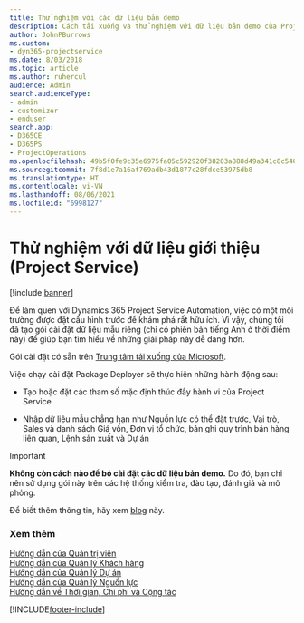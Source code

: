 ```yaml
---
title: Thử nghiệm với các dữ liệu bản demo
description: Cách tải xuống và thử nghiệm với dữ liệu bản demo của Project Service Automation.
author: JohnPBurrows
ms.custom:
- dyn365-projectservice
ms.date: 8/03/2018
ms.topic: article
ms.author: ruhercul
audience: Admin
search.audienceType:
- admin
- customizer
- enduser
search.app:
- D365CE
- D365PS
- ProjectOperations
ms.openlocfilehash: 49b5f0fe9c35e6975fa05c592920f38203a888d49a341c8c54005c4bdb3a0786
ms.sourcegitcommit: 7f8d1e7a16af769adb43d1877c28fdce53975db8
ms.translationtype: HT
ms.contentlocale: vi-VN
ms.lasthandoff: 08/06/2021
ms.locfileid: "6998127"
---
```

# <a name="experiment-with-demo-data-project-service"></a>Thử nghiệm với dữ liệu giới thiệu (Project Service)

[!include [banner](../includes/psa-now-project-operations.md)]

Để làm quen với Dynamics 365 Project Service Automation, việc có một môi trường được đặt cấu hình trước để khám phá rất hữu ích. Vì vậy, chúng tôi đã tạo gói cài đặt dữ liệu mẫu riêng (chỉ có phiên bản tiếng Anh ở thời điểm này) để giúp bạn tìm hiểu về những giải pháp này dễ dàng hơn. 

Gói cài đặt có sẵn trên [Trung tâm tải xuống của Microsoft](https://go.microsoft.com/fwlink/?linkid=859966).  

Việc chạy cài đặt Package Deployer sẽ thực hiện những hành động sau: 
  
-   Tạo hoặc đặt các tham số mặc định thúc đẩy hành vi của Project Service  
  
-   Nhập dữ liệu mẫu chẳng hạn như Nguồn lực có thể đặt trước, Vai trò, Sales và danh sách Giá vốn, Đơn vị tổ chức, bản ghi quy trình bán hàng liên quan, Lệnh sản xuất và Dự án    
  
> [!IMPORTANT]
> **Không còn cách nào để bỏ cài đặt các dữ liệu bản demo.** Do đó, bạn chỉ nên sử dụng gói này trên các hệ thống kiểm tra, đào tạo, đánh giá và mô phỏng.

Để biết thêm thông tin, hãy xem [blog](https://blogs.msdn.microsoft.com/crm/2017/10/24/microsoft-dynamics-365-for-field-service-and-project-service-automation-sample-data) này.





  
### <a name="see-also"></a>Xem thêm  
 [Hướng dẫn của Quản trị viên](../psa/admin-guide.md)   
 [Hướng dẫn của Quản lý Khách hàng](../psa/account-manager-guide.md)   
 [Hướng dẫn của Quản lý Dự án](../psa/project-manager-guide.md)   
 [Hướng dẫn của Quản lý Nguồn lực](../psa/resource-manager-guide.md)   
 [Hướng dẫn về Thời gian, Chi phí và Cộng tác](../psa/time-expense-collaboration-guide.md)


[!INCLUDE[footer-include](../includes/footer-banner.md)]